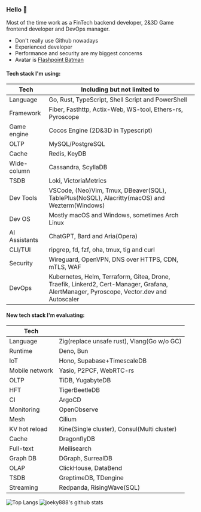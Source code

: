 ### Hello 👋

Most of the time work as a FinTech backend developer, 2&3D Game frontend developer and DevOps manager.

* Don't really use Github nowadays
* Experienced developer
* Performance and security are my biggest concerns
* Avatar is [Flashpoint Batman](https://vsbattles.fandom.com/wiki/Batman_(Thomas_Wayne))

#### Tech stack I'm using:

| Tech          | Including but not limited to                                                                                                            |
| ------------- | --------------------------------------------------------------------------------------------------------------------------------------- |
| Language      | Go, Rust, TypeScript, Shell Script and PowerShell                                                                                       |
| Framework     | Fiber, Fasthttp, Actix-Web, WS-tool, Ethers-rs, Pyroscope                                                                               |
| Game engine   | Cocos Engine (2D&3D in Typescript)                                                                                                      |
| OLTP          | MySQL/PostgreSQL                                                                                                                        |
| Cache         | Redis, KeyDB                                                                                                                            |
| Wide-column   | Cassandra, ScyllaDB                                                                                                                     |
| TSDB          | Loki, VictoriaMetrics                                                                                                                   |
| Dev Tools     | VSCode, (Neo)Vim, Tmux, DBeaver(SQL), TablePlus(NoSQL), Alacritty(macOS) and Wezterm(Windows)                                           |
| Dev OS        | Mostly macOS and Windows, sometimes Arch Linux                                                                                          |
| AI Assistants | ChatGPT, Bard and Aria(Opera)                                                                                                           |
| CLI/TUI       | ripgrep, fd, fzf, oha, tmux, tig and curl                                                                                               |
| Security      | Wireguard, OpenVPN, DNS over HTTPS, CDN, mTLS, WAF                                                                                      |
| DevOps        | Kubernetes, Helm, Terraform, Gitea, Drone, Traefik, Linkerd2, Cert-Manager, Grafana, AlertManager, Pyroscope, Vector.dev and Autoscaler |

#### New tech stack I'm evaluating:

| Tech           |                                             |
| -------------- | ------------------------------------------- |
| Language       | Zig(replace unsafe rust), Vlang(Go w/o GC)  |
| Runtime        | Deno, Bun                                   |
| IoT            | Hono, Supabase+TimescaleDB                  |
| Mobile network | Yasio, P2PCF, WebRTC-rs                     |
| OLTP           | TiDB, YugabyteDB                            |
| HFT            | TigerBeetleDB                               |
| CI             | ArgoCD                                      |
| Monitoring     | OpenObserve                                 |
| Mesh           | Cilium                                      |
| KV hot reload  | Kine(Single cluster), Consul(Multi cluster) |
| Cache          | DragonflyDB                                 |
| Full-text      | Meilisearch                                 |
| Graph DB       | DGraph, SurrealDB                           |
| OLAP           | ClickHouse, DataBend                        |
| TSDB           | GreptimeDB, TDengine                        |
| Streaming      | Redpanda, RisingWave(SQL)                   |

![Top Langs](https://github-readme-stats.vercel.app/api/top-langs/?username=joeky888&hide=html&theme=dark)
![joeky888's github stats](https://github-readme-stats.vercel.app/api?username=joeky888&show_icons=true&count_private=true&line_height=40&theme=synthwave)

